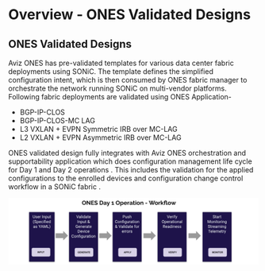 # Overview - ONES Validated Designs
## ONES Validated Designs

Aviz ONES has pre-validated templates for various data center fabric deployments using SONiC. The template defines the simplified configuration intent, which is then consumed by ONES fabric manager to orchestrate the network running SONiC on multi-vendor platforms. Following fabric deployments are validated using ONES Application-


- BGP-IP-CLOS
- BGP-IP-CLOS-MC LAG 
- L3 VXLAN + EVPN Symmetric IRB over MC-LAG
- L2 VXLAN + EVPN Asymmetric IRB over MC-LAG

ONES validated design fully integrates with Aviz ONES orchestration and supportability application which does configuration management life cycle for Day 1 and Day 2 operations . This includes the validation for the applied configurations to the  enrolled devices and configuration change control workflow  in a SONiC fabric . 

![configuration](img/day1_ones.png)
